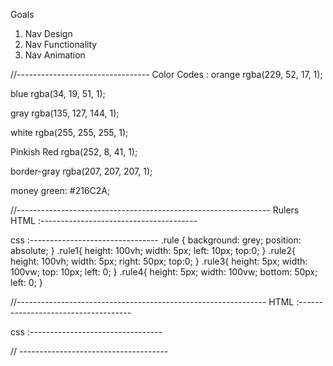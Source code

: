 Goals
1. Nav Design
2. Nav Functionality
3. Nav Animation

//---------------------------------
Color Codes :
orange rgba(229, 52, 17, 1);

blue rgba(34, 19, 51, 1);

gray rgba(135, 127, 144, 1);

white rgba(255, 255, 255, 1);

Pinkish Red rgba(252, 8, 41, 1);

border-gray rgba(207, 207, 207, 1);

money green: #216C2A;

//---------------------------------------------------------------
Rulers
HTML :---------------------------------------
<div class="rule rule1"></div>
<div class="rule rule2"></div>
<div class="rule rule3"></div>
<div class="rule rule4"></div>

css :--------------------------------
.rule {
  background: grey;
  position: absolute;
}
.rule1{
  height: 100vh;
  width: 5px;
  left: 10px;
  top:0;
}
.rule2{
  height: 100vh;
  width: 5px;
  right: 50px;
  top:0;
}
.rule3{
  height: 5px;
  width: 100vw;
  top: 10px;
  left: 0;
}
.rule4{
  height: 5px;
  width: 100vw;
  bottom: 50px;
  left: 0;
}

//--------------------------------------------------------------
HTML :------------------------------------
<div class="hero" id="home">
  <!-- scroll end -->
</div> <!-- home end -->

css :---------------------------------

// -------------------------------------
